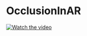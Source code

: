 # OcclusionInAR

[![Watch the video](https://raw.github.com/GabLeRoux/WebMole/master/ressources/WebMole_Youtube_Video.png)](https://youtu.be/ZUZNooDo4eU)
